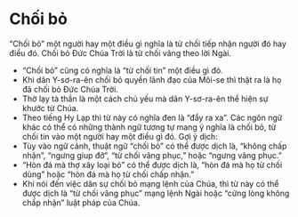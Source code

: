 # Chối bỏ

“Chối bỏ” một người hay một điều gì nghĩa là từ chối tiếp nhận người đó hay điều đó. Chối bỏ Đức Chúa Trời là từ chối vâng theo lời Ngài.
- “Chối bỏ” cũng có nghĩa là “từ chối tin” một điều gì đó.
- Khi dân Y-sơ-ra-ên chối bỏ quyền lãnh đạo của Môi-se thì thật ra là họ đã chối bỏ Đức Chúa Trời.
- Thờ lạy tà thần là một cách chủ yếu mà dân Y-sơ-ra-ên thể hiện sự khước từ Chúa.
- Theo tiếng Hy Lạp thì từ này có nghĩa đen là “đẩy ra xa”. Các ngôn ngữ khác có thể có những thành ngữ tương tự mang ý nghĩa là chối bỏ, từ chối tin vào một người hay một điều gì đó.
Gợi ý dịch:
- Tùy vào ngữ cảnh, thuật ngữ “chối bỏ” có thể được dịch là, “không chấp nhận”, “ngưng giup đỡ”, “từ chối vâng phục,” hoặc “ngưng vâng phục.”
- “Hòn đá mà thợ xây loại bỏ” có thể được dịch là, “hòn đá mà họ từ chối dùng” hoặc “hòn đá mà họ từ chối chấp nhận.”
- Khi nói đến việc dân sự chối bỏ mạng lệnh của Chúa, thì từ này có thể được dịch là “từ chối vâng phục” mạng lệnh Ngài hoặc “cứng lòng không chấp nhận” luật pháp của Chúa.

